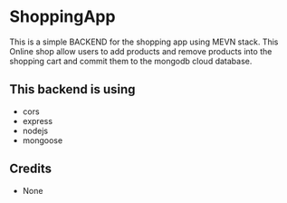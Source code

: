 # ShoppingApp

This is a simple BACKEND for the shopping app using MEVN stack. This Online shop allow users to add products and remove products into the shopping cart and commit them to the mongodb cloud database.

## This backend is using

- cors
- express
- nodejs
- mongoose

## Credits

- None
